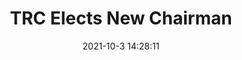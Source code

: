 ---
"title": "TRC Elects New Chairman"
"date": "2021-10-3 14:28:11"
"feed_name": "RIGZONE"
"feed_website": "http://www.rigzone.com/"
"feed_rss": "http://www.rigzone.com/news/rss/rigzone_latest.aspx"
"link": "https://www.rigzone.com/news/trc_elects_new_chairman-03-oct-2021-166602-article/?rss=true"
"source": "None"
"file": "_posts/2021-1-1-c8e0811076005f5ecd855c73cd2ee5a48978b180.md"
"accident": "0"
"drilling": "0"
"dead": "0"
"injured": "0"
"arrested": "0"
"where": "unknown site"
"causes": "unknown"
"place": "unknown place"
---